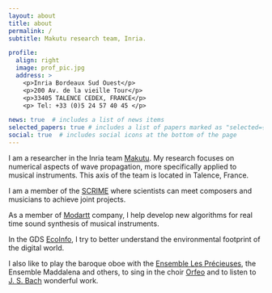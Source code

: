 ```yaml
---
layout: about
title: about
permalink: /
subtitle: Makutu research team, Inria.

profile:
  align: right
  image: prof_pic.jpg
  address: >
    <p>Inria Bordeaux Sud Ouest</p>
    <p>200 Av. de la vieille Tour</p>
    <p>33405 TALENCE CEDEX, FRANCE</p>
    <p> Tel: +33 (0)5 24 57 40 45 </p>

news: true  # includes a list of news items
selected_papers: true # includes a list of papers marked as "selected={true}"
social: true  # includes social icons at the bottom of the page
---
```


I am a researcher in the Inria team [Makutu](https://team.inria.fr/makutu/). My research focuses on numerical aspects of wave propagation, more specifically applied to musical instruments. This axis of the team is located in Talence, France.

I am a member of the [SCRIME](https://scrime.u-bordeaux.fr) where scientists can meet composers and musicians to achieve joint projects.

As a member of [Modartt](http://www.modartt.com) company, I help develop new algorithms for real time sound synthesis of musical instruments.

In the GDS [EcoInfo](https://ecoinfo.cnrs.fr), I try to better understand the environmental footprint of the digital world.

I also like to play the baroque oboe with the [Ensemble Les Précieuses](https://ensemblelesprecieuses.fr), the Ensemble Maddalena and others, to sing in the choir [Orfeo](https://ensembleorfeo.fr) and to listen to [J. S. Bach](https://en.wikipedia.org/wiki/Johann_Sebastian_Bach) wonderful work.

<!--
Put your address / P.O. box / other info right below your picture. You can also disable any these elements by editing `profile` property of the YAML header of your `_pages/about.md`. Edit `_bibliography/papers.bib` and Jekyll will render your [publications page](/al-folio/publications/) automatically.

Link to your social media connections, too. This theme is set up to use [Font Awesome icons](http://fortawesome.github.io/Font-Awesome/) and [Academicons](https://jpswalsh.github.io/academicons/), like the ones below. Add your Facebook, Twitter, LinkedIn, Google Scholar, or just disable all of them.

-->
